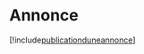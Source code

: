 # Annonce

[!include[publicationduneannonce](annonce.publicationduneannonce.autogen.md)]



















































































































